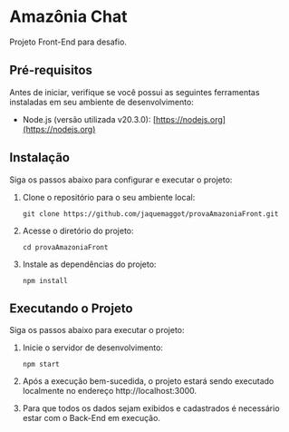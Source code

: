 # Amazônia Chat

Projeto Front-End para desafio.

## Pré-requisitos

Antes de iniciar, verifique se você possui as seguintes ferramentas instaladas em seu ambiente de desenvolvimento:

- Node.js (versão utilizada v20.3.0): [https://nodejs.org](https://nodejs.org)

## Instalação

Siga os passos abaixo para configurar e executar o projeto:

1. Clone o repositório para o seu ambiente local:

    ```shell
    git clone https://github.com/jaquemaggot/provaAmazoniaFront.git

2. Acesse o diretório do projeto:
    
    ```shell
    cd provaAmazoniaFront

3. Instale as dependências do projeto:

    ```shell
    npm install

## Executando o Projeto

Siga os passos abaixo para executar o projeto:

1. Inicie o servidor de desenvolvimento:

    ```shell
    npm start

2. Após a execução bem-sucedida, o projeto estará sendo executado localmente no endereço http://localhost:3000.

3. Para que todos os dados sejam exibidos e cadastrados é necessário estar com o Back-End em execução.



